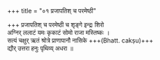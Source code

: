 +++
title = "०१ प्रजापतिश् च परमेष्ठी"

+++
प्रजापतिश् च परमेष्ठी च शृङ्गे इन्द्रः शिरो  
अग्निर् ललाटं यमः कृकाटं सोमो राजा मस्तिष्कः ।  
सत्यं चक्षुर् ऋतं श्रोत्रे प्राणापानौ नासिके +++(Bhatt. cakṣu)+++  
द्यौर् उत्तरा हनुः पृथिव्य् अधरा ॥